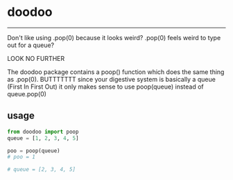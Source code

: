 # doodoo
________
Don't like using .pop(0) because it looks weird? .pop(0) feels weird to
type out for a queue?

LOOK NO FURTHER

The doodoo package contains a poop() function which does the same thing as
.pop(0). BUTTTTTTT since your digestive system is basically a queue (First
In First Out) it only makes sense to use poop(queue) instead of queue.pop(0)

## usage

```py
from doodoo import poop
queue = [1, 2, 3, 4, 5]

poo = poop(queue)
# poo = 1

# queue = [2, 3, 4, 5]
```